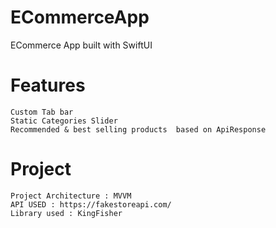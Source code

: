# ECommerceApp
ECommerce App built with SwiftUI

# Features
    Custom Tab bar
    Static Categories Slider
    Recommended & best selling products  based on ApiResponse
    
    
# Project 
    Project Architecture : MVVM
    API USED : https://fakestoreapi.com/
    Library used : KingFisher
    
    
    
    
    
